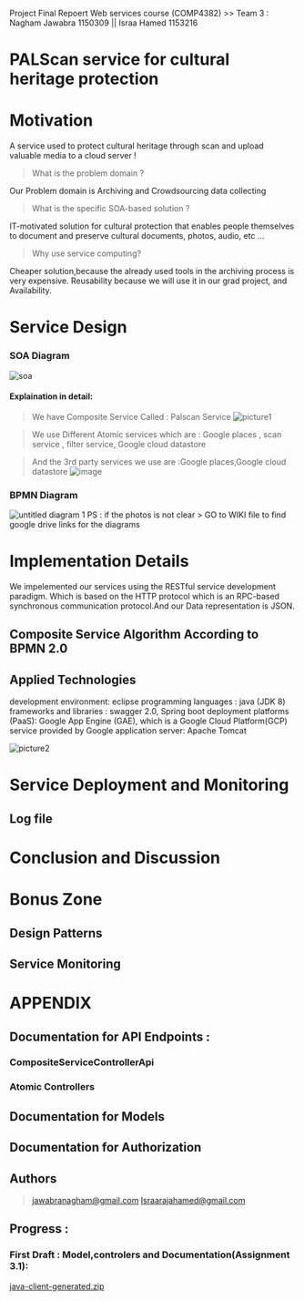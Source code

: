  Project Final Repoert 
Web services course (COMP4382) >> Team 3 : Nagham Jawabra 1150309 || Israa Hamed 1153216
# PALScan service for cultural heritage protection   


# Motivation
A service used to protect cultural heritage through scan and upload valuable media to a cloud server !

> What is the problem domain ?

Our Problem domain is Archiving and Crowdsourcing data collecting

>What is the specific SOA-based solution ?

IT-motivated solution for cultural protection that enables people themselves to document and preserve cultural documents, photos, audio, etc …

>Why use service computing?
 
Cheaper solution,because the already used tools in the archiving process is very expensive. Reusability because we will use it in our grad project, and Availability.

# Service Design 
### SOA Diagram 
![soa](https://user-images.githubusercontent.com/36053501/48878861-04135d00-ee12-11e8-8325-636ac3bcfa9e.png)

#### Explaination in detail:

> We have Composite Service Called : Palscan Service
![picture1](https://user-images.githubusercontent.com/36053501/50541129-b4aa1480-0ba7-11e9-99cf-2b14393a1072.jpg)

> We use Different Atomic services which are : Google places , scan service , filter service, Google cloud datastore

> And the 3rd party services we use are :Google places,Google cloud datastore
![image](https://user-images.githubusercontent.com/36053501/50541168-7103da80-0ba8-11e9-8abd-1a8c11c68375.png)


### BPMN Diagram
![untitled diagram 1](https://user-images.githubusercontent.com/44175754/49721442-e09e3e00-fc6a-11e8-9fb4-fffd5dce408f.jpg)
PS : if the photos is not clear > GO to WIKI file to find  google drive links for the diagrams 

# Implementation Details
We impelemented our services using the RESTful service development paradigm. Which is based on the HTTP protocol which is an RPC-based synchronous communication protocol.And our Data representation is JSON.

## Composite Service Algorithm According to BPMN 2.0
## Applied Technologies
development environment: eclipse
programming languages : java (JDK 8)
frameworks and libraries : swagger 2.0, Spring boot
deployment platforms (PaaS): Google App Engine (GAE), which is a Google Cloud Platform(GCP) service provided by Google
application server: Apache Tomcat

 ![picture2](https://user-images.githubusercontent.com/36053501/50541186-0f903b80-0ba9-11e9-9331-e06f7772a110.png)

# Service Deployment and Monitoring
## Log file

# Conclusion and Discussion


# Bonus Zone
## Design Patterns
## Service Monitoring


# APPENDIX
## Documentation for API Endpoints :
### CompositeServiceControllerApi 
### Atomic Controllers 
## Documentation for Models
## Documentation for Authorization
## Authors
> jawabranagham@gmail.com
> Israarajahamed@gmail.com










## Progress : 

### First Draft : Model,controlers and Documentation(Assignment 3.1):
[java-client-generated.zip](https://github.com/COMP4381/Team3/files/2602052/java-client-generated.zip)
